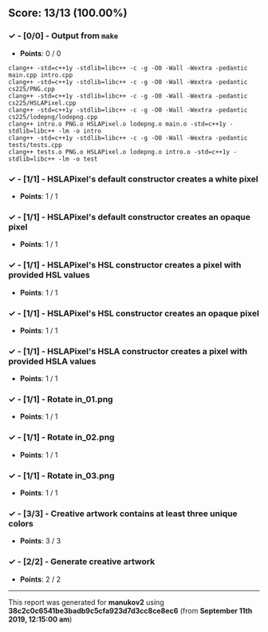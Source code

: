 


## Score: 13/13 (100.00%)


### ✓ - [0/0] - Output from `make`

- **Points**: 0 / 0


```
clang++ -std=c++1y -stdlib=libc++ -c -g -O0 -Wall -Wextra -pedantic main.cpp intro.cpp
clang++ -std=c++1y -stdlib=libc++ -c -g -O0 -Wall -Wextra -pedantic cs225/PNG.cpp
clang++ -std=c++1y -stdlib=libc++ -c -g -O0 -Wall -Wextra -pedantic cs225/HSLAPixel.cpp
clang++ -std=c++1y -stdlib=libc++ -c -g -O0 -Wall -Wextra -pedantic cs225/lodepng/lodepng.cpp
clang++ intro.o PNG.o HSLAPixel.o lodepng.o main.o -std=c++1y -stdlib=libc++ -lm -o intro
clang++ -std=c++1y -stdlib=libc++ -c -g -O0 -Wall -Wextra -pedantic tests/tests.cpp
clang++ tests.o PNG.o HSLAPixel.o lodepng.o intro.o -std=c++1y -stdlib=libc++ -lm -o test

```


### ✓ - [1/1] - HSLAPixel's default constructor creates a white pixel

- **Points**: 1 / 1





### ✓ - [1/1] - HSLAPixel's default constructor creates an opaque pixel

- **Points**: 1 / 1





### ✓ - [1/1] - HSLAPixel's HSL constructor creates a pixel with provided HSL values

- **Points**: 1 / 1





### ✓ - [1/1] - HSLAPixel's HSL constructor creates an opaque pixel

- **Points**: 1 / 1





### ✓ - [1/1] - HSLAPixel's HSLA constructor creates a pixel with provided HSLA values

- **Points**: 1 / 1





### ✓ - [1/1] - Rotate in_01.png

- **Points**: 1 / 1





### ✓ - [1/1] - Rotate in_02.png

- **Points**: 1 / 1





### ✓ - [1/1] - Rotate in_03.png

- **Points**: 1 / 1





### ✓ - [3/3] - Creative artwork contains at least three unique colors

- **Points**: 3 / 3





### ✓ - [2/2] - Generate creative artwork

- **Points**: 2 / 2





---

This report was generated for **manukov2** using **38c2c0c6541be3badb9c5cfa923d7d3cc8ce8ec6** (from **September 11th 2019, 12:15:00 am**)
